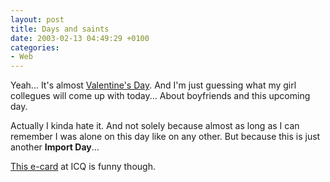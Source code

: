 ```yaml
---
layout: post
title: Days and saints
date: 2003-02-13 04:49:29 +0100
categories:
- Web
---
```

Yeah... It's almost <a href="http://www.shagtown.com/days/valentine.html" title="Bleaaah!">Valentine's Day</a>. And I'm just guessing what my girl collegues will come up with today... About boyfriends and this upcoming day.

Actually I kinda hate it. And not solely because almost as long as I can remember I was alone on this day like on any other. But because this is just another <b>Import Day</b>...

<a href="http://web.icq.com/friendship/browse_page/0,,9950,00.html" title="Worth a few arrow shots...">This e-card</a> at ICQ is funny though.

